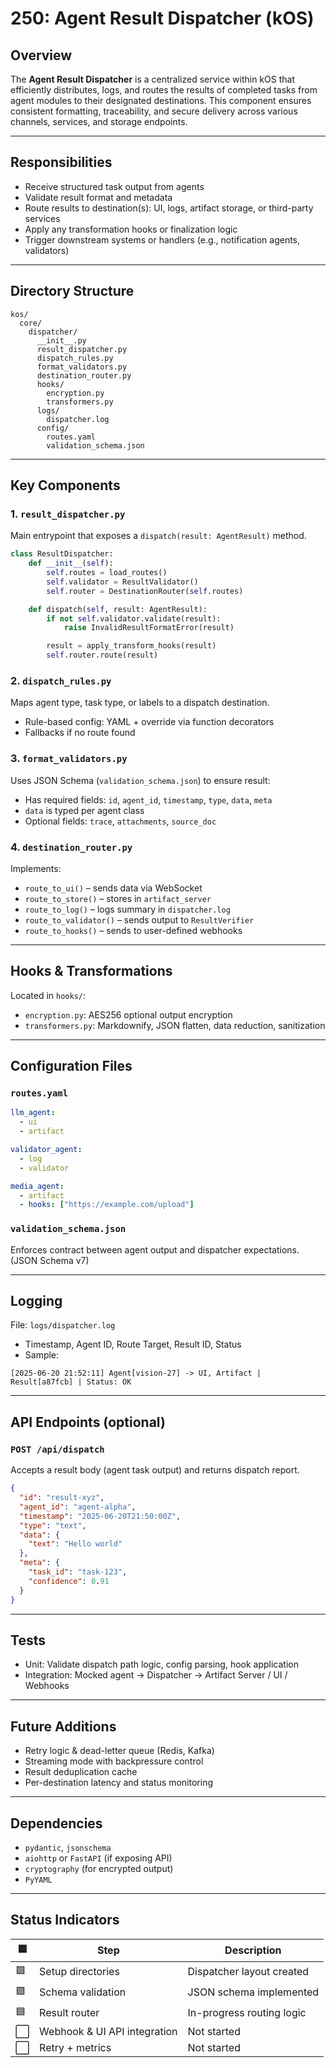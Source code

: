 # 250: Agent Result Dispatcher (kOS)

## Overview

The **Agent Result Dispatcher** is a centralized service within kOS that efficiently distributes, logs, and routes the results of completed tasks from agent modules to their designated destinations. This component ensures consistent formatting, traceability, and secure delivery across various channels, services, and storage endpoints.

---

## Responsibilities

- Receive structured task output from agents
- Validate result format and metadata
- Route results to destination(s): UI, logs, artifact storage, or third-party services
- Apply any transformation hooks or finalization logic
- Trigger downstream systems or handlers (e.g., notification agents, validators)

---

## Directory Structure

```
kos/
  core/
    dispatcher/
      __init__.py
      result_dispatcher.py
      dispatch_rules.py
      format_validators.py
      destination_router.py
      hooks/
        encryption.py
        transformers.py
      logs/
        dispatcher.log
      config/
        routes.yaml
        validation_schema.json
```

---

## Key Components

### 1. `result_dispatcher.py`

Main entrypoint that exposes a `dispatch(result: AgentResult)` method.

```python
class ResultDispatcher:
    def __init__(self):
        self.routes = load_routes()
        self.validator = ResultValidator()
        self.router = DestinationRouter(self.routes)

    def dispatch(self, result: AgentResult):
        if not self.validator.validate(result):
            raise InvalidResultFormatError(result)

        result = apply_transform_hooks(result)
        self.router.route(result)
```

### 2. `dispatch_rules.py`

Maps agent type, task type, or labels to a dispatch destination.

- Rule-based config: YAML + override via function decorators
- Fallbacks if no route found

### 3. `format_validators.py`

Uses JSON Schema (`validation_schema.json`) to ensure result:

- Has required fields: `id`, `agent_id`, `timestamp`, `type`, `data`, `meta`
- `data` is typed per agent class
- Optional fields: `trace`, `attachments`, `source_doc`

### 4. `destination_router.py`

Implements:

- `route_to_ui()` – sends data via WebSocket
- `route_to_store()` – stores in `artifact_server`
- `route_to_log()` – logs summary in `dispatcher.log`
- `route_to_validator()` – sends output to `ResultVerifier`
- `route_to_hooks()` – sends to user-defined webhooks

---

## Hooks & Transformations

Located in `hooks/`:

- `encryption.py`: AES256 optional output encryption
- `transformers.py`: Markdownify, JSON flatten, data reduction, sanitization

---

## Configuration Files

### `routes.yaml`

```yaml
llm_agent:
  - ui
  - artifact

validator_agent:
  - log
  - validator

media_agent:
  - artifact
  - hooks: ["https://example.com/upload"]
```

### `validation_schema.json`

Enforces contract between agent output and dispatcher expectations. (JSON Schema v7)

---

## Logging

File: `logs/dispatcher.log`

- Timestamp, Agent ID, Route Target, Result ID, Status
- Sample:

```
[2025-06-20 21:52:11] Agent[vision-27] -> UI, Artifact | Result[a87fcb] | Status: OK
```

---

## API Endpoints (optional)

### `POST /api/dispatch`

Accepts a result body (agent task output) and returns dispatch report.

```json
{
  "id": "result-xyz",
  "agent_id": "agent-alpha",
  "timestamp": "2025-06-20T21:50:00Z",
  "type": "text",
  "data": {
    "text": "Hello world"
  },
  "meta": {
    "task_id": "task-123",
    "confidence": 0.91
  }
}
```

---

## Tests

- Unit: Validate dispatch path logic, config parsing, hook application
- Integration: Mocked agent -> Dispatcher -> Artifact Server / UI / Webhooks

---

## Future Additions

- Retry logic & dead-letter queue (Redis, Kafka)
- Streaming mode with backpressure control
- Result deduplication cache
- Per-destination latency and status monitoring

---

## Dependencies

- `pydantic`, `jsonschema`
- `aiohttp` or `FastAPI` (if exposing API)
- `cryptography` (for encrypted output)
- `PyYAML`

---

## Status Indicators

| 🟦 | Step                         | Description               |
| -- | ---------------------------- | ------------------------- |
| 🟩 | Setup directories            | Dispatcher layout created |
| 🟩 | Schema validation            | JSON schema implemented   |
| 🟦 | Result router                | In-progress routing logic |
| ⬜  | Webhook & UI API integration | Not started               |
| ⬜  | Retry + metrics              | Not started               |

